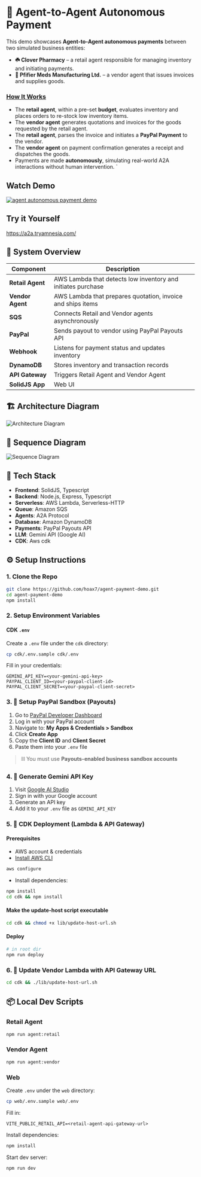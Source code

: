 # 💸 Agent-to-Agent Autonomous Payment

This demo showcases **Agent-to-Agent autonomous payments** between two simulated business entities:

- **☘️ Clover Pharmacy** – a retail agent responsible for managing inventory and initiating payments.
- **💊 Pfifier Meds Manufacturing Ltd.** – a vendor agent that issues invoices and supplies goods.

### **<u>How It Works</u>**
- The **retail agent**, within a pre-set **budget**, evaluates inventory and places orders to re-stock low inventory items.
- The **vendor agent** generates quotations and invoices for the goods requested by the retail agent.
- The **retail agent**, parses the invoice and initiates a **PayPal Payment** to the vendor.
- The **vendor agent** on payment confirmation generates a receipt and dispatches the goods.
- Payments are made **autonomously**, simulating real-world A2A interactions without human intervention.
`

## Watch Demo

[![agent autonomous payment demo](./web/src/img/demo-video-thumbnail.png)](https://www.youtube.com/watch?v=9vdFTzNN3Rk)

## Try it Yourself

https://a2a.tryamnesia.com/

## 🚀 System Overview

| Component        | Description                                                  |
| ---------------- | ------------------------------------------------------------ |
| **Retail Agent** | AWS Lambda that detects low inventory and initiates purchase |
| **Vendor Agent** | AWS Lambda that prepares quotation, invoice and ships items  |
| **SQS**          | Connects Retail and Vendor agents asynchronously             |
| **PayPal**       | Sends payout to vendor using PayPal Payouts API              |
| **Webhook**      | Listens for payment status and updates inventory             |
| **DynamoDB**     | Stores inventory and transaction records                     |
| **API Gateway**  | Triggers Retail Agent and Vendor Agent                       |
| **SolidJS App**  | Web UI                                                       |

## 🏗️ Architecture Diagram
![Architecture Diagram](./web/src/img/architecture-diagram.svg)

## 🧠 Sequence Diagram

![Sequence Diagram](./web/src/img/sequence-diagram-dark-mode.svg)

## 🔧 Tech Stack

* **Frontend**: SolidJS, Typescript
* **Backend**: Node.js, Express, Typescript
* **Serverless**: AWS Lambda, Serverless-HTTP
* **Queue**: Amazon SQS
* **Agents**: A2A Protocol
* **Database**: Amazon DynamoDB
* **Payments**: PayPal Payouts API
* **LLM**: Gemini API (Google AI)
* **CDK**: Aws cdk

## ⚙️ Setup Instructions

### 1. Clone the Repo

```bash
git clone https://github.com/hoax7/agent-payment-demo.git
cd agent-payment-demo
npm install
```

### 2. Setup Environment Variables

#### CDK `.env`

Create a `.env` file under the `cdk` directory:

```bash
cp cdk/.env.sample cdk/.env
```

Fill in your credentials:

```env
GEMINI_API_KEY=<your-gemini-api-key>
PAYPAL_CLIENT_ID=<your-paypal-client-id>
PAYPAL_CLIENT_SECRET=<your-paypal-client-secret>
```

### 3. 🧪 Setup PayPal Sandbox (Payouts)

1. Go to [PayPal Developer Dashboard](https://developer.paypal.com/)
2. Log in with your PayPal account
3. Navigate to: **My Apps & Credentials > Sandbox**
4. Click **Create App**
5. Copy the **Client ID** and **Client Secret**
6. Paste them into your `.env` file

> ⛓️ You must use **Payouts-enabled business sandbox accounts**

### 4. 🔐 Generate Gemini API Key

1. Visit [Google AI Studio](https://aistudio.google.com/app/apikey)
2. Sign in with your Google account
3. Generate an API key
4. Add it to your `.env` file as `GEMINI_API_KEY`

### 5. 🧱 CDK Deployment (Lambda & API Gateway)

#### Prerequisites

* AWS account & credentials
* [Install AWS CLI](https://docs.aws.amazon.com/cli/latest/userguide/install-cliv2.html)

```bash
aws configure
```

* Install dependencies:

```bash
npm install
cd cdk && npm install
```

#### Make the update-host script executable

```bash
cd cdk && chmod +x lib/update-host-url.sh
```

#### Deploy

```bash
# in root dir
npm run deploy
```

### 6. 🔗 Update Vendor Lambda with API Gateway URL

```bash
cd cdk && ./lib/update-host-url.sh
```

## 📦 Local Dev Scripts

### Retail Agent

```bash
npm run agent:retail
```

### Vendor Agent

```bash
npm run agent:vendor
```

### Web

Create `.env` under the `web` directory:

```bash
cp web/.env.sample web/.env
```

Fill in:

```env
VITE_PUBLIC_RETAIL_API=<retail-agent-api-gateway-url>
```

Install dependencies:

```bash
npm install
```

Start dev server:

```bash
npm run dev
```
